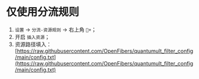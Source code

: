 # 仅使用分流规则

1. `设置` ->  `分流-资源规则` -> 右上角 `🔗+`；  
2. 开启 `插入资源`；  
3. 资源路径填入：[https://raw.githubusercontent.com/OpenFibers/quantumult_filter_config/main/config.txt](https://raw.githubusercontent.com/OpenFibers/quantumult_filter_config/main/config.txt)  

